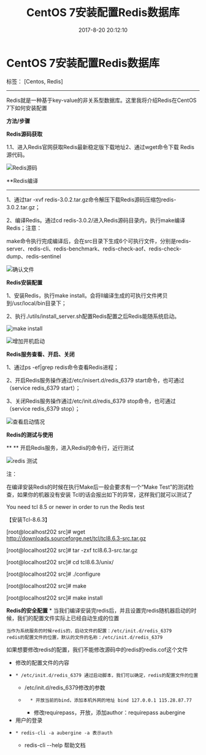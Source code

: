 ﻿---
title: CentOS 7安装配置Redis数据库
date: 2017-8-20 20:12:10
tags: [Centos, Redis]
---
# CentOS 7安装配置Redis数据库

标签： [Centos, Redis]

---

Redis就是一种基于key-value的非关系型数据库。这里我将介绍Redis在CentOS 7下如何安装配置

**方法/步骤**

**Redis源码获取**

1.1、进入Redis官网获取Redis最新稳定版下载地址2、通过wget命令下载 Redis 源代码。

![Redis源码](http://ov138d8j2.bkt.clouddn.com/20170824/20170824001.png)

**Redis编译

* * *

1、通过tar -xvf redis-3.0.2.tar.gz命令解压下载Redis源码压缩包redis-3.0.2.tar.gz；

2、编译Redis。通过cd redis-3.0.2/进入Redis源码目录内，执行make编译Redis；注意：

make命令执行完成编译后，会在src目录下生成6个可执行文件，分别是redis-server、redis-cli、redis-benchmark、redis-check-aof、redis-check-dump、redis-sentinel

![确认文件](http://ov138d8j2.bkt.clouddn.com/20170824/20170824002.png)


**Redis安装配置**

1、安装Redis，执行make install。会将ll编译生成的可执行文件拷贝到/usr/local/bin目录下；

2、执行./utils/install_server.sh配置Redis配置之后Redis能随系统启动。

![make install](http://ov138d8j2.bkt.clouddn.com/20170824/20170824003.png)

![增加开机启动](http://ov138d8j2.bkt.clouddn.com/20170824/20170824004.png)

**Redis服务查看、开启、关闭**

1、通过ps -ef|grep redis命令查看Redis进程；

2、开启Redis服务操作通过/etc/inisert.d/redis_6379 start命令，也可通过（service redis_6379 start）；

3、关闭Redis服务操作通过/etc/init.d/redis_6379 stop命令，也可通过（service redis_6379 stop）；

![查看启动情况](http://ov138d8j2.bkt.clouddn.com/20170824/20170824005.png)

**Redis的测试与使用**

** ** 开启Redis服务，进入Redis的命令行，近行测试

![redis 测试](http://ov138d8j2.bkt.clouddn.com/20170824/20170824006.png)

注：

在编译安装Redis的时候在执行Make后一般会要求有一个“Make Test”的测试检查，如果你的机器没有安装 Tcl的话会报出如下的异常，这样我们就可以测试了

You need tcl 8.5 or newer in order to run the Redis test

【安装Tcl-8.6.3】

[root@localhost202 src]# wget http://downloads.sourceforge.net/tcl/tcl8.6.3-src.tar.gz

[root@localhost202 src]# tar -zxf tcl8.6.3-src.tar.gz

[root@localhost202 src]# cd tcl8.6.3/unix/

[root@localhost202 src]# ./configure

[root@localhost202 src]# make

[root@localhost202 src]# make install

**Redis的安全配置** * 当我们编译安装完redis后，并且设置完redis随机器启动的时候，我们的配置文件实际上已经自动生成的位置
    
    
    当作为系统服务的时候redis的，启动文件的配置：/etc/init.d/redis_6379
    redis的配置文件的位置，默认的文件的名称：/etc/init.d/redis_6379
    

如果想要修改redis的配置，我们不能修改源码中的redis的redis.cof这个文件

  * 修改的配置文件的内容
  *     * /etc/init.d/redis_6379 通过启动脚本，我们可以确定，redis的配置文件的位置
    * /etc/init.d/redis_6379修改的参数
    *       * 开放当前的bind，添加本机外网的地址 bind 127.0.0.1 115.28.87.77
      * 修改requirepass，开放，添加author：requirepass aubergine
  * 用户的登录
  *     * redis-cli -a aubergine -a 表示auth
    * redis-cli --help 帮助文档





